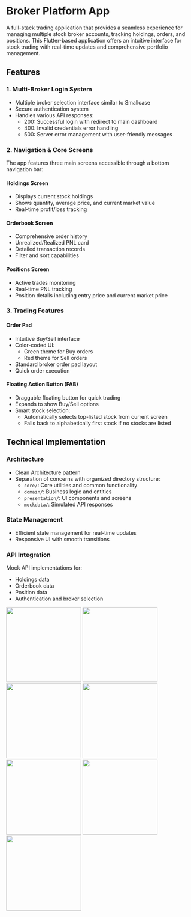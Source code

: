 # Broker Platform App

A full-stack trading application that provides a seamless experience for managing multiple stock broker accounts, tracking holdings, orders, and positions. This Flutter-based application offers an intuitive interface for stock trading with real-time updates and comprehensive portfolio management.

## Features

### 1. Multi-Broker Login System 
- Multiple broker selection interface similar to Smallcase
- Secure authentication system
- Handles various API responses:
  - 200: Successful login with redirect to main dashboard
  - 400: Invalid credentials error handling
  - 500: Server error management with user-friendly messages

### 2. Navigation & Core Screens
The app features three main screens accessible through a bottom navigation bar:

#### Holdings Screen
- Displays current stock holdings
- Shows quantity, average price, and current market value
- Real-time profit/loss tracking

#### Orderbook Screen
- Comprehensive order history
- Unrealized/Realized PNL card
- Detailed transaction records
- Filter and sort capabilities

#### Positions Screen
- Active trades monitoring
- Real-time PNL tracking
- Position details including entry price and current market price

### 3. Trading Features

#### Order Pad
- Intuitive Buy/Sell interface
- Color-coded UI:
  - Green theme for Buy orders
  - Red theme for Sell orders
- Standard broker order pad layout
- Quick order execution

#### Floating Action Button (FAB)
- Draggable floating button for quick trading
- Expands to show Buy/Sell options
- Smart stock selection:
  - Automatically selects top-listed stock from current screen
  - Falls back to alphabetically first stock if no stocks are listed

## Technical Implementation

### Architecture
- Clean Architecture pattern
- Separation of concerns with organized directory structure:
  - `core/`: Core utilities and common functionality
  - `domain/`: Business logic and entities
  - `presentation/`: UI components and screens
  - `mockdata/`: Simulated API responses

### State Management
- Efficient state management for real-time updates
- Responsive UI with smooth transitions

### API Integration
Mock API implementations for:
- Holdings data
- Orderbook data
- Position data
- Authentication and broker selection

<img src="https://github.com/user-attachments/assets/81a56f55-bec3-40bd-b7e0-a6bf1896b06b" width="200"/>
<img src="https://github.com/user-attachments/assets/c83a546e-c521-4443-b1c1-3b8c2c346e42" width="200"/>
<img src="https://github.com/user-attachments/assets/76888f31-0183-41ed-8c57-39a0965cd7f6" width="200"/>
<img src="https://github.com/user-attachments/assets/ffac50ec-a45f-4f68-9743-7dc50c631fbc" width="200"/>
<img src="https://github.com/user-attachments/assets/c928331f-9797-4c1f-8d11-36df0c940c02" width="200"/>
<img src="https://github.com/user-attachments/assets/575d21cc-a7e6-4a90-8ea4-56d33ecd0e8e" width="200"/>
<img src="https://github.com/user-attachments/assets/8e6b84be-6cbe-4102-bdee-271ff79e9e62" width="200"/>

